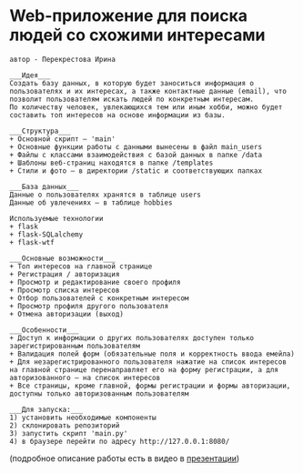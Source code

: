 # Web-приложение для поиска людей со схожими интересами 

```
автор - Перекрестова Ирина
```
```
___Идея___
Создать базу данных, в которую будет заноситься информация о пользователях и их интересах, а также контактные данные (email), что позволит пользователям искать людей по конкретным интересам.
По количеству человек, увлекающихся тем или иным хобби, можно будет составить топ интересов на основе информации из базы.
```
```
___Структура___
+ Основной скрипт – 'main'
+ Основные функции работы с данными вынесены в файл main_users
+ Файлы с классами взаимодействия с базой данных в папке /data
+ Шаблоны веб-страниц находятся в папке /templates
+ Стили и фото – в директории /static и соответствующих папках
```
```
___База данных___
Данные о пользователях хранятся в таблице users
Данные об увлечениях – в таблице hobbies
```
```
Используемые технологии
+ flask
+ flask-SQLalchemy
+ flask-wtf
```
```
___Основные возможности___
+ Топ интересов на главной странице
+ Регистрация / авторизация
+ Просмотр и редактирование своего профиля
+ Просмотр списка интересов
+ Отбор пользователей с конкретным интересом
+ Просмотр профиля другого пользователя
+ Отмена авторизации (выход)
```
```
___Особенности___
+ Доступ к информации о других пользователях доступен только зарегистрированным пользователям 
+ Валидация полей форм (обязательные поля и корректность ввода емейла)
+ Для незарегистрированного пользователя нажатие на список интересов на главной странице перенаправляет его на форму регистрации, а для авторизованного – на список интересов
+ Все страницы, кроме главной, формы регистрации и формы авторизации, доступны только авторизованным пользователям
```
```
___Для запуска:___
1) установить необходимые компоненты
2) склонировать репозиторий
3) запустить скрипт 'main.py'
4) в браузере перейти по адресу http://127.0.0.1:8080/
```
(подробное описание работы есть в видео в [презентации](https://github.com/ashuno/website/blob/main/%D0%9F%D1%80%D0%B5%D0%B7%D0%B5%D0%BD%D1%82%D0%B0%D1%86%D0%B8%D1%8F%20%D0%BF%D1%80%D0%BE%D0%B5%D0%BA%D1%82%D0%B0%20%D0%BF%D0%BE%20%D0%B2%D0%B5%D0%B1-%D0%BF%D1%80%D0%B8%D0%BB%D0%BE%D0%B6%D0%B5%D0%BD%D0%B8%D1%8E.pptx))
